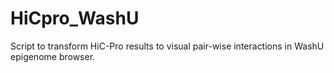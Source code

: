 # HiCpro_WashU
Script to transform HiC-Pro results to visual pair-wise interactions in WashU epigenome browser. 
